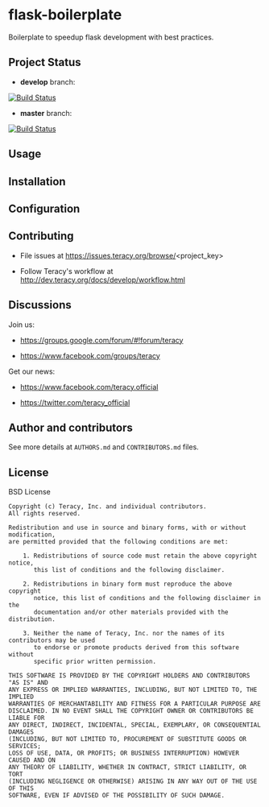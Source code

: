 flask-boilerplate
=================

Boilerplate to speedup flask development with best practices.


Project Status
--------------

- **develop** branch:

[![Build Status](https://travis-ci.org/teracy-official/flask-boilerplate.svg?branch=develop)](https://travis-ci.org/teracy-official/flask-boilerplate)

- **master** branch:

[![Build Status](https://travis-ci.org/teracy-official/flask-boilerplate.svg?branch=master)](https://travis-ci.org/teracy-official/flask-boilerplate)


Usage
-----


Installation
------------


Configuration
-------------


Contributing
------------

- File issues at https://issues.teracy.org/browse/<project_key>

- Follow Teracy's workflow at http://dev.teracy.org/docs/develop/workflow.html

Discussions
-----------

Join us:

- https://groups.google.com/forum/#!forum/teracy

- https://www.facebook.com/groups/teracy

Get our news:

- https://www.facebook.com/teracy.official

- https://twitter.com/teracy_official


Author and contributors
-----------------------

See more details at `AUTHORS.md` and `CONTRIBUTORS.md` files.


License
-------

BSD License

```
Copyright (c) Teracy, Inc. and individual contributors.
All rights reserved.

Redistribution and use in source and binary forms, with or without modification,
are permitted provided that the following conditions are met:

    1. Redistributions of source code must retain the above copyright notice,
       this list of conditions and the following disclaimer.

    2. Redistributions in binary form must reproduce the above copyright
       notice, this list of conditions and the following disclaimer in the
       documentation and/or other materials provided with the distribution.

    3. Neither the name of Teracy, Inc. nor the names of its contributors may be used
       to endorse or promote products derived from this software without
       specific prior written permission.

THIS SOFTWARE IS PROVIDED BY THE COPYRIGHT HOLDERS AND CONTRIBUTORS "AS IS" AND
ANY EXPRESS OR IMPLIED WARRANTIES, INCLUDING, BUT NOT LIMITED TO, THE IMPLIED
WARRANTIES OF MERCHANTABILITY AND FITNESS FOR A PARTICULAR PURPOSE ARE
DISCLAIMED. IN NO EVENT SHALL THE COPYRIGHT OWNER OR CONTRIBUTORS BE LIABLE FOR
ANY DIRECT, INDIRECT, INCIDENTAL, SPECIAL, EXEMPLARY, OR CONSEQUENTIAL DAMAGES
(INCLUDING, BUT NOT LIMITED TO, PROCUREMENT OF SUBSTITUTE GOODS OR SERVICES;
LOSS OF USE, DATA, OR PROFITS; OR BUSINESS INTERRUPTION) HOWEVER CAUSED AND ON
ANY THEORY OF LIABILITY, WHETHER IN CONTRACT, STRICT LIABILITY, OR TORT
(INCLUDING NEGLIGENCE OR OTHERWISE) ARISING IN ANY WAY OUT OF THE USE OF THIS
SOFTWARE, EVEN IF ADVISED OF THE POSSIBILITY OF SUCH DAMAGE.

```
